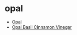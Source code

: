 # opal

 * [Opal](../index/o/opal-201004.json)
 * [Opal Basil Cinnamon Vinegar](../index/o/opal-basil-cinnamon-vinegar-12542.json)
